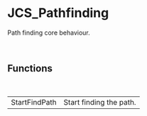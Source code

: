 <div id="content-header">
  <h1>JCS_Pathfinding</h1>
</div>

<p>
  Path finding core behaviour.
</p>


<br/>
<h2>Functions</h2>
<br/>

<table>
  <tr>
    <td>StartFindPath</td>
    <td>Start finding the path.</td>
  </tr>
</table>
